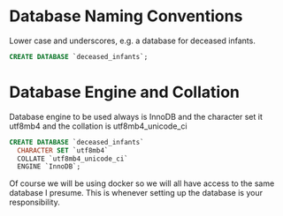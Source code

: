 # Database Naming Conventions
Lower case and underscores, e.g. a database for deceased infants.
```sql
CREATE DATABASE `deceased_infants`;
```

# Database Engine and Collation
Database engine to be used always is InnoDB and the character set it utf8mb4 and the collation is utf8mb4_unicode_ci

```sql
CREATE DATABASE `deceased_infants`
  CHARACTER SET `utf8mb4`
  COLLATE `utf8mb4_unicode_ci`
  ENGINE `InnoDB`;
```
Of course we will be using docker so we will all have access to the same database I presume. This is whenever setting up the database is your responsibility.